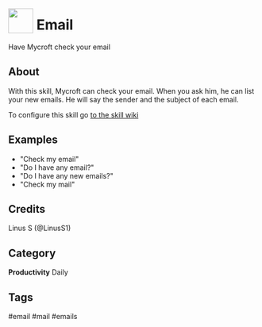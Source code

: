 # <img src='https://rawgithub.com/FortAwesome/Font-Awesome/master/advanced-options/raw-svg/solid/envelope.svg ' card_color='#BDC3C7' width='50' height='50' style='vertical-align:bottom'/> Email
Have Mycroft check your email

## About 
With this skill, Mycroft can check your email. When you ask him, he can list your new emails. He will say the sender and the subject of each email.

To configure this skill go [to the skill wiki](https://github.com/LinusS1/email-skill/wiki/Configuration)

## Examples 
* "Check my email"
* "Do I have any email?"
* "Do I have any new emails?"
* "Check my mail"

## Credits 
Linus S (@LinusS1)

## Category
**Productivity**
Daily

## Tags
#email
#mail
#emails
